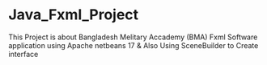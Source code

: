 # Java_Fxml_Project
This Project is about Bangladesh Melitary Accademy (BMA) Fxml  Software application using Apache netbeans 17 &amp; Also Using SceneBuilder to Create interface 
